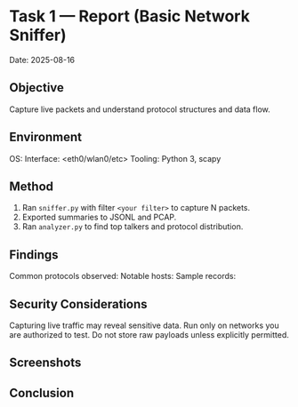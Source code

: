 # Task 1 — Report (Basic Network Sniffer)

Date: 2025-08-16

## Objective
Capture live packets and understand protocol structures and data flow.

## Environment
 OS: <your OS>
 Interface: <eth0/wlan0/etc>
 Tooling: Python 3, scapy

## Method
1. Ran `sniffer.py` with filter `<your filter>` to capture N packets.
2. Exported summaries to JSONL and PCAP.
3. Ran `analyzer.py` to find top talkers and protocol distribution.

## Findings
 Common protocols observed: <fill>
 Notable hosts: <fill>
 Sample records: <screenshots or excerpts>

## Security Considerations
 Capturing live traffic may reveal sensitive data.
 Run only on networks you are authorized to test.
 Do not store raw payloads unless explicitly permitted.

## Screenshots
<insert>

## Conclusion
<your conclusion>
